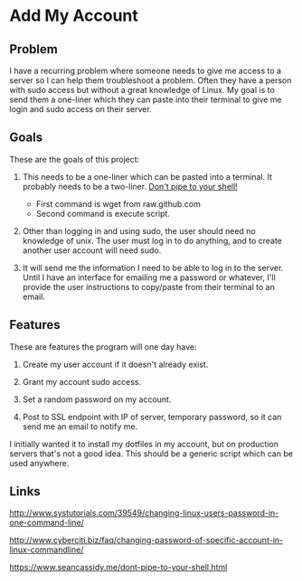 # Add My Account

## Problem

I have a recurring problem where someone needs to give me access to a
server so I can help them troubleshoot a problem. Often they have a
person with sudo access but without a great knowledge of Linux. My goal
is to send them a one-liner which they can paste into their terminal to
give me login and sudo access on their server.

## Goals

These are the goals of this project:

1. This needs to be a one-liner which can be pasted into a terminal. It
   probably needs to be a two-liner. [Don't pipe to your
shell!](https://www.seancassidy.me/dont-pipe-to-your-shell.html)
	* First command is wget from raw.github.com
	* Second command is execute script.

2. Other than logging in and using sudo, the user should need no
   knowledge of unix. The user must log in to do anything, and 
to create another user account will need sudo.

3. It will send me the information I need to be able to log in to the
   server. Until I have an interface for emailing me a password or
whatever, I'll provide the user instructions to copy/paste from their
terminal to an email.

## Features

These are features the program will one day have:

1. Create my user account if it doesn't already exist.

2. Grant my account sudo access.

3. Set a random password on my account. 

4. Post to SSL endpoint with IP of server, temporary password, so it can
   send me an email to notify me.

I initially wanted it to install my dotfiles in my account, but on
production servers that's not a good idea. This should be a generic
script which can be used anywhere.

## Links

http://www.systutorials.com/39549/changing-linux-users-password-in-one-command-line/

http://www.cyberciti.biz/faq/changing-password-of-specific-account-in-linux-commandline/

https://www.seancassidy.me/dont-pipe-to-your-shell.html
